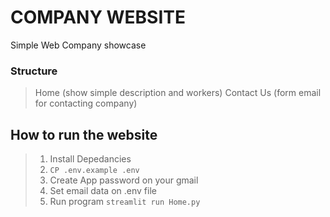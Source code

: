 # COMPANY WEBSITE

Simple Web Company showcase

### Structure
> Home (show simple description and workers)
> Contact Us (form email for contacting company)


## How to run the website
> 1. Install Depedancies
> 2. `CP .env.example .env`
> 3. Create App password on your gmail
> 4. Set email data on .env file
> 5. Run program `streamlit run Home.py`